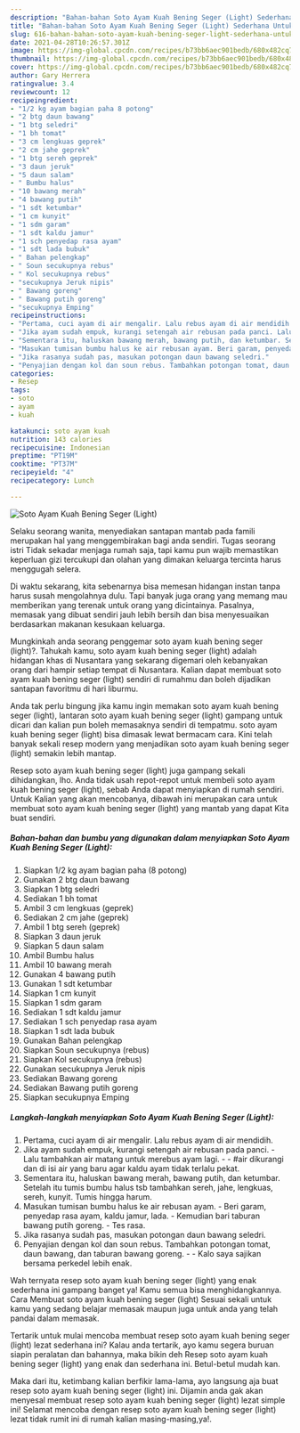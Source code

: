 ```yaml
---
description: "Bahan-bahan Soto Ayam Kuah Bening Seger (Light) Sederhana Untuk Jualan"
title: "Bahan-bahan Soto Ayam Kuah Bening Seger (Light) Sederhana Untuk Jualan"
slug: 616-bahan-bahan-soto-ayam-kuah-bening-seger-light-sederhana-untuk-jualan
date: 2021-04-28T10:26:57.301Z
image: https://img-global.cpcdn.com/recipes/b73bb6aec901bedb/680x482cq70/soto-ayam-kuah-bening-seger-light-foto-resep-utama.jpg
thumbnail: https://img-global.cpcdn.com/recipes/b73bb6aec901bedb/680x482cq70/soto-ayam-kuah-bening-seger-light-foto-resep-utama.jpg
cover: https://img-global.cpcdn.com/recipes/b73bb6aec901bedb/680x482cq70/soto-ayam-kuah-bening-seger-light-foto-resep-utama.jpg
author: Gary Herrera
ratingvalue: 3.4
reviewcount: 12
recipeingredient:
- "1/2 kg ayam bagian paha 8 potong"
- "2 btg daun bawang"
- "1 btg seledri"
- "1 bh tomat"
- "3 cm lengkuas geprek"
- "2 cm jahe geprek"
- "1 btg sereh geprek"
- "3 daun jeruk"
- "5 daun salam"
- " Bumbu halus"
- "10 bawang merah"
- "4 bawang putih"
- "1 sdt ketumbar"
- "1 cm kunyit"
- "1 sdm garam"
- "1 sdt kaldu jamur"
- "1 sch penyedap rasa ayam"
- "1 sdt lada bubuk"
- " Bahan pelengkap"
- " Soun secukupnya rebus"
- " Kol secukupnya rebus"
- "secukupnya Jeruk nipis"
- " Bawang goreng"
- " Bawang putih goreng"
- "secukupnya Emping"
recipeinstructions:
- "Pertama, cuci ayam di air mengalir. Lalu rebus ayam di air mendidih."
- "Jika ayam sudah empuk, kurangi setengah air rebusan pada panci. Lalu tambahkan air matang untuk merebus ayam lagi.  #air dikurangi dan di isi air yang baru agar kaldu ayam tidak terlalu pekat."
- "Sementara itu, haluskan bawang merah, bawang putih, dan ketumbar. Setelah itu tumis bumbu halus tsb tambahkan sereh, jahe, lengkuas, sereh, kunyit. Tumis hingga harum."
- "Masukan tumisan bumbu halus ke air rebusan ayam. Beri garam, penyedap rasa ayam, kaldu jamur, lada. Kemudian bari taburan bawang putih goreng. Tes rasa."
- "Jika rasanya sudah pas, masukan potongan daun bawang seledri."
- "Penyajian dengan kol dan soun rebus. Tambahkan potongan tomat, daun bawang, dan taburan bawang goreng.  Kalo saya sajikan bersama perkedel lebih enak."
categories:
- Resep
tags:
- soto
- ayam
- kuah

katakunci: soto ayam kuah 
nutrition: 143 calories
recipecuisine: Indonesian
preptime: "PT19M"
cooktime: "PT37M"
recipeyield: "4"
recipecategory: Lunch

---
```



![Soto Ayam Kuah Bening Seger (Light)](https://img-global.cpcdn.com/recipes/b73bb6aec901bedb/680x482cq70/soto-ayam-kuah-bening-seger-light-foto-resep-utama.jpg)

Selaku seorang wanita, menyediakan santapan mantab pada famili merupakan hal yang menggembirakan bagi anda sendiri. Tugas seorang istri Tidak sekadar menjaga rumah saja, tapi kamu pun wajib memastikan keperluan gizi tercukupi dan olahan yang dimakan keluarga tercinta harus menggugah selera.

Di waktu  sekarang, kita sebenarnya bisa memesan hidangan instan tanpa harus susah mengolahnya dulu. Tapi banyak juga orang yang memang mau memberikan yang terenak untuk orang yang dicintainya. Pasalnya, memasak yang dibuat sendiri jauh lebih bersih dan bisa menyesuaikan berdasarkan makanan kesukaan keluarga. 



Mungkinkah anda seorang penggemar soto ayam kuah bening seger (light)?. Tahukah kamu, soto ayam kuah bening seger (light) adalah hidangan khas di Nusantara yang sekarang digemari oleh kebanyakan orang dari hampir setiap tempat di Nusantara. Kalian dapat membuat soto ayam kuah bening seger (light) sendiri di rumahmu dan boleh dijadikan santapan favoritmu di hari liburmu.

Anda tak perlu bingung jika kamu ingin memakan soto ayam kuah bening seger (light), lantaran soto ayam kuah bening seger (light) gampang untuk dicari dan kalian pun boleh memasaknya sendiri di tempatmu. soto ayam kuah bening seger (light) bisa dimasak lewat bermacam cara. Kini telah banyak sekali resep modern yang menjadikan soto ayam kuah bening seger (light) semakin lebih mantap.

Resep soto ayam kuah bening seger (light) juga gampang sekali dihidangkan, lho. Anda tidak usah repot-repot untuk membeli soto ayam kuah bening seger (light), sebab Anda dapat menyiapkan di rumah sendiri. Untuk Kalian yang akan mencobanya, dibawah ini merupakan cara untuk membuat soto ayam kuah bening seger (light) yang mantab yang dapat Kita buat sendiri.

<!--inarticleads1-->

##### Bahan-bahan dan bumbu yang digunakan dalam menyiapkan Soto Ayam Kuah Bening Seger (Light):

1. Siapkan 1/2 kg ayam bagian paha (8 potong)
1. Gunakan 2 btg daun bawang
1. Siapkan 1 btg seledri
1. Sediakan 1 bh tomat
1. Ambil 3 cm lengkuas (geprek)
1. Sediakan 2 cm jahe (geprek)
1. Ambil 1 btg sereh (geprek)
1. Siapkan 3 daun jeruk
1. Siapkan 5 daun salam
1. Ambil  Bumbu halus
1. Ambil 10 bawang merah
1. Gunakan 4 bawang putih
1. Gunakan 1 sdt ketumbar
1. Siapkan 1 cm kunyit
1. Siapkan 1 sdm garam
1. Sediakan 1 sdt kaldu jamur
1. Sediakan 1 sch penyedap rasa ayam
1. Siapkan 1 sdt lada bubuk
1. Gunakan  Bahan pelengkap
1. Siapkan  Soun secukupnya (rebus)
1. Siapkan  Kol secukupnya (rebus)
1. Gunakan secukupnya Jeruk nipis
1. Sediakan  Bawang goreng
1. Sediakan  Bawang putih goreng
1. Siapkan secukupnya Emping




<!--inarticleads2-->

##### Langkah-langkah menyiapkan Soto Ayam Kuah Bening Seger (Light):

1. Pertama, cuci ayam di air mengalir. Lalu rebus ayam di air mendidih.
1. Jika ayam sudah empuk, kurangi setengah air rebusan pada panci. - Lalu tambahkan air matang untuk merebus ayam lagi. -  - #air dikurangi dan di isi air yang baru agar kaldu ayam tidak terlalu pekat.
1. Sementara itu, haluskan bawang merah, bawang putih, dan ketumbar. Setelah itu tumis bumbu halus tsb tambahkan sereh, jahe, lengkuas, sereh, kunyit. Tumis hingga harum.
1. Masukan tumisan bumbu halus ke air rebusan ayam. - Beri garam, penyedap rasa ayam, kaldu jamur, lada. - Kemudian bari taburan bawang putih goreng. - Tes rasa.
1. Jika rasanya sudah pas, masukan potongan daun bawang seledri.
1. Penyajian dengan kol dan soun rebus. Tambahkan potongan tomat, daun bawang, dan taburan bawang goreng. -  - Kalo saya sajikan bersama perkedel lebih enak.




Wah ternyata resep soto ayam kuah bening seger (light) yang enak sederhana ini gampang banget ya! Kamu semua bisa menghidangkannya. Cara Membuat soto ayam kuah bening seger (light) Sesuai sekali untuk kamu yang sedang belajar memasak maupun juga untuk anda yang telah pandai dalam memasak.

Tertarik untuk mulai mencoba membuat resep soto ayam kuah bening seger (light) lezat sederhana ini? Kalau anda tertarik, ayo kamu segera buruan siapin peralatan dan bahannya, maka bikin deh Resep soto ayam kuah bening seger (light) yang enak dan sederhana ini. Betul-betul mudah kan. 

Maka dari itu, ketimbang kalian berfikir lama-lama, ayo langsung aja buat resep soto ayam kuah bening seger (light) ini. Dijamin anda gak akan menyesal membuat resep soto ayam kuah bening seger (light) lezat simple ini! Selamat mencoba dengan resep soto ayam kuah bening seger (light) lezat tidak rumit ini di rumah kalian masing-masing,ya!.

